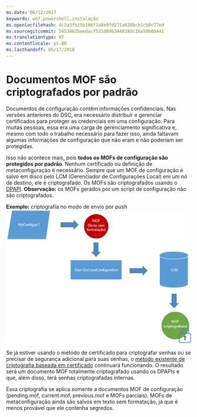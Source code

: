```yaml
---
ms.date: 06/12/2017
keywords: wmf,powershell,instalação
ms.openlocfilehash: 4c2a3fb15b108f1a8e9fd271a620bcb1cb8c77ed
ms.sourcegitcommit: 54534635eedacf531d8d6344019dc16a50b8b441
ms.translationtype: HT
ms.contentlocale: pt-BR
ms.lasthandoff: 05/17/2018
---
```

# <a name="mof-documents-are-encrypted-by-default"></a>Documentos MOF são criptografados por padrão

Documentos de configuração contêm informações confidenciais. Nas versões anteriores do DSC, era necessário distribuir e gerenciar certificados para proteger as credenciais em uma configuração. Para muitas pessoas, essa era uma carga de gerenciamento significativa e, mesmo com todo o trabalho necessário para fazer isso, ainda faltavam algumas informações de configuração que não eram e não poderiam ser protegidas.

Isso não acontece mais, pois **todos os MOFs de configuração são protegidos por padrão**. Nenhum certificado ou definição de metaconfiguração é necessário. Sempre que um MOF de configuração é salvo em disco pelo LCM (Gerenciador de Configurações Local) em um nó de destino, ele é criptografado. Os MOFs são criptografados usando o [DPAPI](https://msdn.microsoft.com/library/ms995355.aspx). **Observação:** os MOFs gerados por um script de configuração não são criptografados.

**Exemplo:** criptografia no modo de envio por push ![Criptografia MOF](../images/MOF_Encryption.jpg)

Se já estiver usando o método de certificado para criptografar senhas ou se precisar de segurança adicional para suas senhas, o [método existente de criptografia baseada em certificado](https://msdn.microsoft.com/powershell/dsc/securemof) continuará funcionando. O resultado será um documento MOF totalmente criptografado usando os DPAPIs e que, além disso, terá senhas criptografadas internas.

Essa criptografia se aplica somente a documentos MOF de configuração (pending.mof, current.mof, previous.mof e MOFs parciais). MOFs de metaconfiguração ainda são salvos em texto sem formatação, já que é menos provável que ele contenha segredos.
